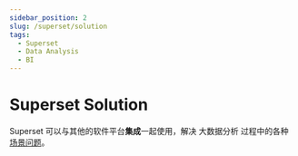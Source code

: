 ```yaml
---
sidebar_position: 2
slug: /superset/solution
tags:
  - Superset
  - Data Analysis
  - BI
---
```


# Superset Solution

Superset 可以与其他的软件平台**集成**一起使用，解决 大数据分析 过程中的各种[场景问题](https://superset.apache.org/)。
